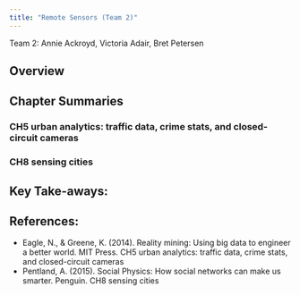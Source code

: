 ```yaml
---
title: "Remote Sensors (Team 2)"
---
```


Team 2: Annie Ackroyd, Victoria Adair, Bret Petersen


## Overview 




## Chapter Summaries


### CH5 urban analytics: traffic data, crime stats, and closed-circuit cameras 
### CH8 sensing cities 


## Key Take-aways:



## References:

* Eagle, N., & Greene, K. (2014). Reality mining: Using big data to engineer a better world. MIT Press. CH5 urban analytics: traffic data, crime stats, and closed-circuit cameras 
* Pentland, A. (2015). Social Physics: How social networks can make us smarter. Penguin. CH8 sensing cities 

